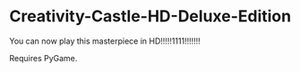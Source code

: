 # Creativity-Castle-HD-Deluxe-Edition
You can now play this masterpiece in HD!!!!!1111!!!!!!!

Requires PyGame.
